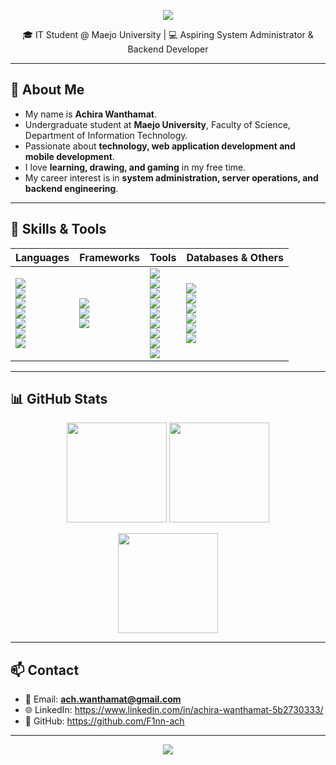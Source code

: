 <!-- Banner -->
<p align="center">
  <img src="https://capsule-render.vercel.app/api?type=waving&color=0:00c6ff,100:0072ff&height=200&section=header&text=Achira%20Wanthamat&fontSize=40&fontColor=ffffff&animation=fadeIn&fontAlignY=35"/>
</p>

<p align="center">
  🎓 IT Student @ Maejo University | 💻 Aspiring System Administrator & Backend Developer  
</p>

---

## 👋 About Me  
- My name is **Achira Wanthamat**.  
- Undergraduate student at **Maejo University**, Faculty of Science, Department of Information Technology.  
- Passionate about **technology, web application development and mobile development**.  
- I love **learning, drawing, and gaming** in my free time.  
- My career interest is in **system administration, server operations, and backend engineering**.  

---

## 🚀 Skills & Tools  

<p align="center">

| **Languages** | **Frameworks** | **Tools** | **Databases & Others** |
|-----------------|-----------------|-----------|-----------------------|
| <img src="https://img.shields.io/badge/Java-%23ED8B00.svg?style=for-the-badge&logo=openjdk&logoColor=white"/> <br> <img src="https://img.shields.io/badge/Go-00ADD8?style=for-the-badge&logo=go&logoColor=white"/> <br> <img src="https://img.shields.io/badge/C++-00599C?style=for-the-badge&logo=c%2B%2B&logoColor=white"/> <br> <img src="https://img.shields.io/badge/JavaScript-F7DF1E?style=for-the-badge&logo=javascript&logoColor=black"/> <br> <img src="https://img.shields.io/badge/HTML5-E34F26?style=for-the-badge&logo=html5&logoColor=white"/> <br> <img src="https://img.shields.io/badge/CSS3-1572B6?style=for-the-badge&logo=css3&logoColor=white"/> <br> <img src="https://img.shields.io/badge/Python-3776AB?style=for-the-badge&logo=python&logoColor=white"/> | <img src="https://img.shields.io/badge/Spring_Boot-6DB33F?style=for-the-badge&logo=springboot&logoColor=white"/> <br> <img src="https://img.shields.io/badge/React-20232A?style=for-the-badge&logo=react&logoColor=61DAFB"/> <br> <img src="https://img.shields.io/badge/Next.js-000000?style=for-the-badge&logo=nextdotjs&logoColor=white"/> | <img src="https://img.shields.io/badge/VS_Code-0078D4?style=for-the-badge&logo=visualstudiocode&logoColor=white"/> <br> <img src="https://img.shields.io/badge/Eclipse-2C2255?style=for-the-badge&logo=eclipseide&logoColor=white"/> <br> <img src="https://img.shields.io/badge/Postman-FF6C37?style=for-the-badge&logo=postman&logoColor=white"/> <br> <img src="https://img.shields.io/badge/Docker-2496ED?style=for-the-badge&logo=docker&logoColor=white"/> <br> <img src="https://img.shields.io/badge/Linux-000000?style=for-the-badge&logo=linux&logoColor=white"/> <br> <img src="https://img.shields.io/badge/Cloud_Computing-4285F4?style=for-the-badge&logo=googlecloud&logoColor=white"/> <br> <img src="https://img.shields.io/badge/Android_Studio-3DDC84?style=for-the-badge&logo=androidstudio&logoColor=white"/> <br> <img src="https://img.shields.io/badge/Maven-C71A36?style=for-the-badge&logo=apachemaven&logoColor=white"/> <br> <img src="https://img.shields.io/badge/Gradle-02303A?style=for-the-badge&logo=gradle&logoColor=white"/> | <img src="https://img.shields.io/badge/SQL-336791?style=for-the-badge&logo=postgresql&logoColor=white"/> <br> <img src="https://img.shields.io/badge/SQLite-003B57?style=for-the-badge&logo=sqlite&logoColor=white"/> <br> <img src="https://img.shields.io/badge/Redis-DC382D?style=for-the-badge&logo=redis&logoColor=white"/> <br> <img src="https://img.shields.io/badge/PostgreSQL-4169E1?style=for-the-badge&logo=postgresql&logoColor=white"/> <br> <img src="https://img.shields.io/badge/Firebase-FFCA28?style=for-the-badge&logo=firebase&logoColor=black"/> <br> <img src="https://img.shields.io/badge/Git-F05032?style=for-the-badge&logo=git&logoColor=white"/> |

</p>

---

## 📊 GitHub Stats  

<p align="center">
  <img src="https://github-readme-stats.vercel.app/api?username=F1nn-ach&show_icons=true&theme=tokyonight" height="160"/>
  <img src="https://github-readme-streak-stats.herokuapp.com/?user=YOUR_GITHUB_USERNAME&theme=tokyonight" height="160"/>
</p>

<p align="center">
  <img src="https://github-readme-stats.vercel.app/api/top-langs/?username=F1nn-ach&layout=compact&theme=tokyonight" height="160"/>
</p>

---

## 📫 Contact  
- 📧 Email: **ach.wanthamat@gmail.com**  
- 🌐 LinkedIn: https://www.linkedin.com/in/achira-wanthamat-5b2730333/
- 🐙 GitHub: https://github.com/F1nn-ach

---

<p align="center">
  <img src="https://capsule-render.vercel.app/api?type=waving&color=0:0072ff,100:00c6ff&height=120&section=footer"/>
</p>
